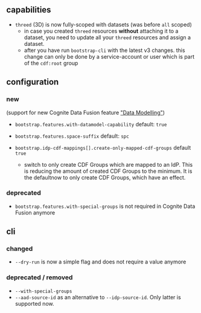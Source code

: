 ## capabilities

- `threed` (3D) is now fully-scoped with datasets (was before `all` scoped)
  - in case you created `threed` resources **without** attaching it to a dataset, you need to update all your `threed` resources and assign a dataset.
  - after you have run `bootstrap-cli` with the latest v3 changes. this change can only be done by a service-account or user which is part of the `cdf:root` group

## configuration

### new

(support for new Cognite Data Fusion feature ["Data Modelling"](https://docs.cognite.com/cdf/data_modeling/))
- `bootstrap.features.with-datamodel-capability` default: `true`
- `bootstrap.features.space-suffix` default: `spc`

- `bootstrap.idp-cdf-mappings[].create-only-mapped-cdf-groups` default `true`
  - switch to only create CDF Groups which are mapped to an IdP.
    This is reducing the amount of created CDF Groups to the minimum.
    It is the defaultnow to only create CDF Groups, which have an effect.


### deprecated
- `bootstrap.features.with-special-groups` is not required in Cognite Data Fusion anymore


## cli

### changed

- `--dry-run` is now a simple flag and does not require a value anymore

### deprecated / removed
- `--with-special-groups`
- `--aad-source-id` as an alternative to `--idp-source-id`. Only latter is supported now.
